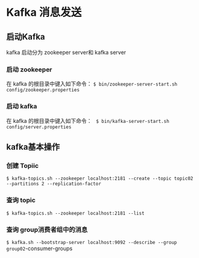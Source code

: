 # Kafka 消息发送

## 启动Kafka
kafka 启动分为 zookeeper server和 kafka server

### 启动 zookeeper
在 kafka 的根目录中键入如下命令：
` $ bin/zookeeper-server-start.sh config/zookeeper.properties `

### 启动 kafka
在 kafka 的根目录中键入如下命令：
` $ bin/kafka-server-start.sh config/server.properties`

## kafka基本操作
### 创建 Topiic
`$ kafka-topics.sh --zookeeper localhost:2181 --create --topic topic02 --partitions 2 --replication-factor`

### 查询 topic
` $ kafka-topics.sh --zookeeper localhost:2181 --list `

### 查询 group消费者组中的消息
` $ kafka.sh --bootstrap-server localhost:9092 --describe --group group02 `-consumer-groups